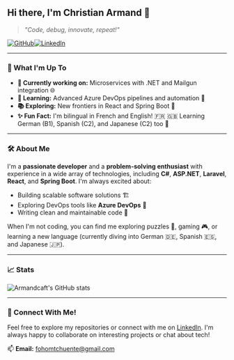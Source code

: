 ## Hi there, I'm Christian Armand 👋

> *"Code, debug, innovate, repeat!"*

[![GitHub](https://img.shields.io/badge/Armandcaft-grey?logo=github&logoColor=f5f5f5)](https://github.com/Armandcaft)[![LinkedIn](https://img.shields.io/badge/in-Christian_Armand-blue?style=for-the-badge&labelColor=blue&logoColor=white)](https://www.linkedin.com/in/christian-armand-tchuente-2093461b6/)

---

### 🚀 What I'm Up To

- **🔭 Currently working on:** Microservices with .NET and Mailgun integration 🌐
- **🌱 Learning:** Advanced Azure DevOps pipelines and automation 🤖
- **📚 Exploring:** New frontiers in React and Spring Boot 🚀
- **✨ Fun Fact:** I'm bilingual in French and English! 🇫🇷 🇬🇧 Learning German (B1), Spanish (C2), and Japanese (C2) too 🎌

---

### 🛠️ About Me

I'm a **passionate developer** and a **problem-solving enthusiast** with experience in a wide array of technologies, including **C#**, **ASP.NET**, **Laravel**, **React**, and **Spring Boot**. I'm always excited about:

- Building scalable software solutions 🏗️
- Exploring DevOps tools like **Azure DevOps** 🚀
- Writing clean and maintainable code 📜

When I'm not coding, you can find me exploring puzzles 🧩, gaming 🎮, or learning a new language (currently diving into German 🇩🇪, Spanish 🇪🇸, and Japanese 🇯🇵).

---

### 📈 Stats

![Armandcaft's GitHub stats](https://github-readme-stats.vercel.app/api?username=Armandcaft&show_icons=true&theme=dracula)

---

### 🌟 Connect With Me!

Feel free to explore my repositories or connect with me on [LinkedIn](https://www.linkedin.com/in/christian-armand-tchuente-2093461b6/). I'm always happy to collaborate on interesting projects or chat about tech!

📫 **Email:** [fohomtchuente@gmail.com](mailto:fohomtchuente@gmail.com)
